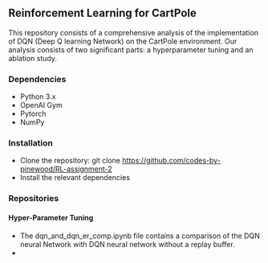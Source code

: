 ## Reinforcement Learning for CartPole
This repository consists of a comprehensive analysis of the implementation of DQN (Deep Q learning Network) on the CartPole environment. Our analysis consists of two significant parts: a hyperparameter tuning and an ablation study. 


### Dependencies
- Python 3.x
- OpenAI Gym
- Pytorch 
- NumPy


### Installation
- Clone the repository: git clone https://github.com/codes-by-pinewood/RL-assignment-2
- Install the relevant dependencies


### Repositories
#### Hyper-Parameter Tuning 
- The dqn_and_dqn_er_comp.ipynb file contains a comparison of the DQN neural Network with DQN neural network without a replay buffer.
- 
